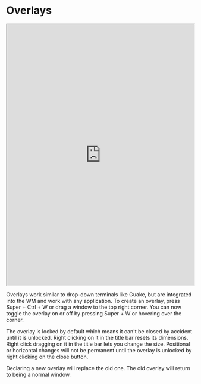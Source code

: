 # Overlays

<div align="center">
    <iframe width="100%" height="700px" src="https://www.youtube.com/embed/T40cfbBVBQw" frameborder="10" allow="accelerometer; autoplay; encrypted-media; gyroscope; picture-in-picture" allowfullscreen></iframe>
</div>

Overlays work similar to drop-down terminals like Guake, but are integrated
into the WM and work with any application. To create an overlay, press Super +
Ctrl + W or drag a window to the top right corner. You can now toggle the
overlay on or off by pressing Super + W or hovering over the corner.

The overlay is locked by default which means it can't be closed by accident
until it is unlocked. Right clicking on it in the title bar resets its
dimensions. Right click dragging on it in the title bar lets you change the
size. Positional or horizontal changes will not be permanent until the overlay
is unlocked by right clicking on the close button.

Declaring a new overlay will replace the old one. The old overlay will return
to being a normal window.

